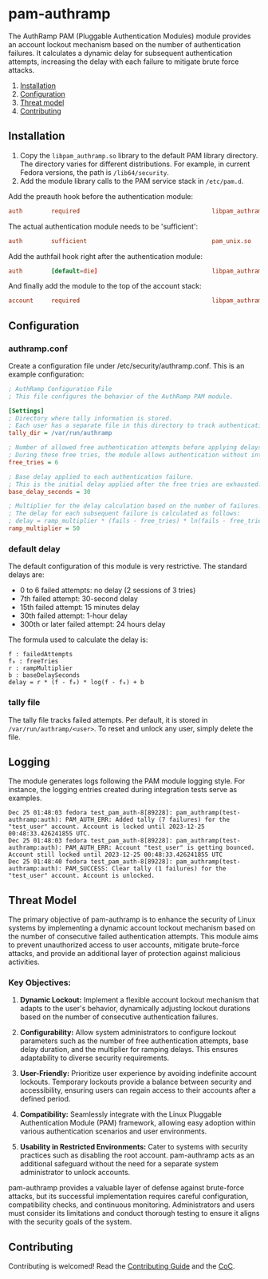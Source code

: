 # pam-authramp
The AuthRamp PAM (Pluggable Authentication Modules) module provides an account lockout mechanism based on the number of authentication failures. It calculates a dynamic delay for subsequent authentication attempts, increasing the delay with each failure to mitigate brute force attacks.

1. [Installation](#installation)
2. [Configuration](#configuration)
3. [Threat model](#threat-model)
4. [Contributing](#contributing)

## Installation
1. Copy the `libpam_authramp.so` library to the default PAM library directory. The directory varies for different distributions. For example, in current Fedora versions, the path is `/lib64/security`.
2. Add the module library calls to the PAM service stack in `/etc/pam.d`.

Add the preauth hook before the authentication module:
```conf
auth        required                                     libpam_authramp.so preauth
```
The actual authentication module needs to be 'sufficient':
```conf
auth        sufficient                                   pam_unix.so
```
Add the authfail hook right after the authentication module:
```conf
auth        [default=die]                                libpam_authramp.so authfail
```
And finally add the module to the top of the account stack:
```conf
account     required                                     libpam_authramp.so
```
## Configuration
### authramp.conf
Create a configuration file under /etc/security/authramp.conf. This is an example configuration:
```ini
; AuthRamp Configuration File
; This file configures the behavior of the AuthRamp PAM module.

[Settings]
; Directory where tally information is stored.
; Each user has a separate file in this directory to track authentication failures.
tally_dir = /var/run/authramp

; Number of allowed free authentication attempts before applying delays.
; During these free tries, the module allows authentication without introducing delays.
free_tries = 6

; Base delay applied to each authentication failure.
; This is the initial delay applied after the free tries are exhausted.
base_delay_seconds = 30

; Multiplier for the delay calculation based on the number of failures.
; The delay for each subsequent failure is calculated as follows:
; delay = ramp_multiplier * (fails - free_tries) * ln(fails - free_tries) + base_delay_seconds
ramp_multiplier = 50
```
### default delay
The default configuration of this module is very restrictive. The standard delays are:

- 0 to 6 failed attempts: no delay (2 sessions of 3 tries)
- 7th failed attempt: 30-second delay
- 15th failed attempt: 15 minutes delay
- 30th failed attempt: 1-hour delay
- 300th or later failed attempt: 24 hours delay

The formula used to calculate the delay is:
```
f : failedAttempts  
f₀ : freeTries  
r : rampMultiplier  
b : baseDelaySeconds  
delay = r * (f - f₀) * log(f - f₀) + b
```

### tally file
The tally file tracks failed attempts. Per default, it is stored in `/var/run/authramp/<user>`. To reset and unlock any user, simply delete the file.

## Logging
The module generates logs following the PAM module logging style. For instance, the logging entries created during integration tests serve as examples.
```console
Dec 25 01:48:03 fedora test_pam_auth-8[89228]: pam_authramp(test-authramp:auth): PAM_AUTH_ERR: Added tally (7 failures) for the "test_user" account. Account is locked until 2023-12-25 00:48:33.426241855 UTC.
Dec 25 01:48:03 fedora test_pam_auth-8[89228]: pam_authramp(test-authramp:auth): PAM_AUTH_ERR: Account "test_user" is getting bounced. Account still locked until 2023-12-25 00:48:33.426241855 UTC
Dec 25 01:48:40 fedora test_pam_auth-8[89228]: pam_authramp(test-authramp:auth): PAM_SUCCESS: Clear tally (1 failures) for the "test_user" account. Account is unlocked.
```

## Threat Model

The primary objective of pam-authramp is to enhance the security of Linux systems by implementing a dynamic account lockout mechanism based on the number of consecutive failed authentication attempts. This module aims to prevent unauthorized access to user accounts, mitigate brute-force attacks, and provide an additional layer of protection against malicious activities.

### Key Objectives:

1. **Dynamic Lockout:** Implement a flexible account lockout mechanism that adapts to the user's behavior, dynamically adjusting lockout durations based on the number of consecutive authentication failures.

2. **Configurability:** Allow system administrators to configure lockout parameters such as the number of free authentication attempts, base delay duration, and the multiplier for ramping delays. This ensures adaptability to diverse security requirements.

3. **User-Friendly:** Prioritize user experience by avoiding indefinite account lockouts. Temporary lockouts provide a balance between security and accessibility, ensuring users can regain access to their accounts after a defined period.

4. **Compatibility:** Seamlessly integrate with the Linux Pluggable Authentication Module (PAM) framework, allowing easy adoption within various authentication scenarios and user environments.

5. **Usability in Restricted Environments:** Cater to systems with security practices such as disabling the root account. pam-authramp acts as an additional safeguard without the need for a separate system administrator to unlock accounts.

pam-authramp provides a valuable layer of defense against brute-force attacks, but its successful implementation requires careful configuration, compatibility checks, and continuous monitoring. Administrators and users must consider its limitations and conduct thorough testing to ensure it aligns with the security goals of the system.

## Contributing
Contributing is welcomed! Read the [Contributing Guide](CONTRIBUTING.md) and the [CoC](CODE_OF_CONDUCT.md).
